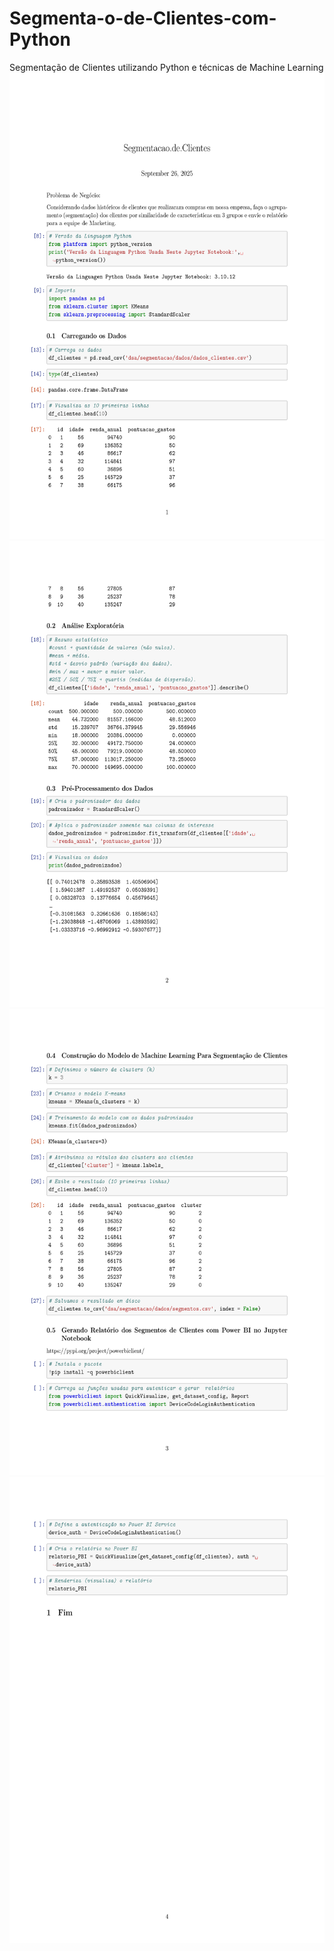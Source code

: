 # Segmenta-o-de-Clientes-com-Python
Segmentação de Clientes utilizando Python e técnicas de Machine Learning 
<img width="1000" height="746" alt="image" src=1/> <img width="1000" height="746" alt="image" src=2/>
<img width="1000" height="746" alt="image" src=3/> <img width="1000" height="746" alt="image" src=4/>




